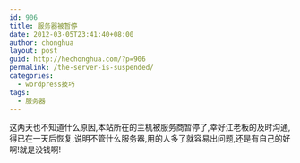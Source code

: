 ```yaml
---
id: 906
title: 服务器被暂停
date: 2012-03-05T23:41:40+08:00
author: chonghua
layout: post
guid: http://hechonghua.com/?p=906
permalink: /the-server-is-suspended/
categories:
  - wordpress技巧
tags:
  - 服务器
---
```

这两天也不知道什么原因,本站所在的主机被服务商暂停了,幸好江老板的及时沟通,得已在一天后恢复,说明不管什么服务器,用的人多了就容易出问题,还是有自己的好啊!就是没钱啊!